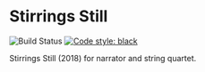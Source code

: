 Stirrings Still
===============

![Build Status](
    https://github.com/trevorbaca/stirrings_still/actions/workflows/main.yml/badge.svg)
[![Code style: black](
    https://img.shields.io/badge/code%20style-black-000000.svg)](
    https://github.com/ambv/black)

Stirrings Still (2018) for narrator and string quartet.
